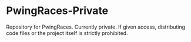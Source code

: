 # PwingRaces-Private
Repository for PwingRaces. Currently private. If given access, distributing code files or the project itself is strictly prohibited. 
